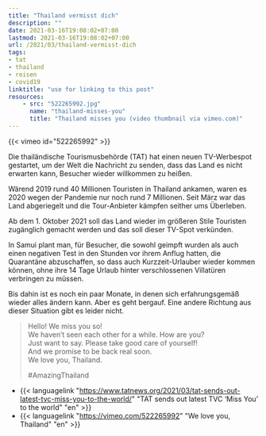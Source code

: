 ```yaml
---
title: "Thailand vermisst dich"
description: ""
date: 2021-03-16T19:08:02+07:00
lastmod: 2021-03-16T19:08:02+07:00
url: /2021/03/thailand-vermisst-dich
tags:
- tat
- thailand
- reisen
- covid19
linktitle: "use for linking to this post"
resources:
    - src: "522265992.jpg"
      name: "thailand-misses-you"
      title: "Thailand misses you (video thumbnail via vimeo.com)"
---
```


{{< vimeo id="522265992" >}}

Die thailändische Tourismusbehörde (TAT) hat einen neuen TV-Werbespot gestartet, um der Welt die Nachricht zu senden, dass das Land es nicht erwarten kann, Besucher wieder willkommen zu heißen.

W&auml;rend 2019 rund 40 Millionen Touristen in Thailand ankamen, waren es 2020 wegen der Pandemie nur noch rund 7 Millionen. Seit M&auml;rz war das Land abgeriegelt und die Tour-Anbieter k&auml;mpfen seither ums &Uuml;berleben.  

Ab dem 1. Oktober 2021 soll das Land wieder im gr&ouml;&szlig;eren Stile Touristen zug&auml;nglich gemacht werden und das soll dieser TV-Spot verk&uuml;nden. 

In Samui plant man, f&uuml;r Besucher, die sowohl geimpft wurden als auch einen negativen Test in den Stunden vor ihrem Anflug hatten, die Quarant&auml;ne abzuschaffen, so dass auch Kurzzeit-Urlauber wieder kommen k&ouml;nnen, ohne ihre 14 Tage Urlaub hinter verschlossenen Villat&uuml;ren verbringen zu m&uuml;ssen. 

Bis dahin ist es noch ein paar Monate, in denen sich erfahrungsgem&auml;&szlig; wieder alles &auml;ndern kann. Aber es geht bergauf. Eine andere Richtung aus dieser Situation gibt es leider nicht.

> Hello! We miss you so!  
> We haven’t seen each other for a while. How are you?  
> Just want to say. Please take good care of yourself!  
> And we promise to be back real soon.  
> We love you, Thailand.  
>
> &#35;AmazingThailand

- {{< languagelink "https://www.tatnews.org/2021/03/tat-sends-out-latest-tvc-miss-you-to-the-world/" "TAT sends out latest TVC ‘Miss You’ to the world" "en" >}}
- {{< languagelink "https://vimeo.com/522265992" "We love you, Thailand" "en" >}}
